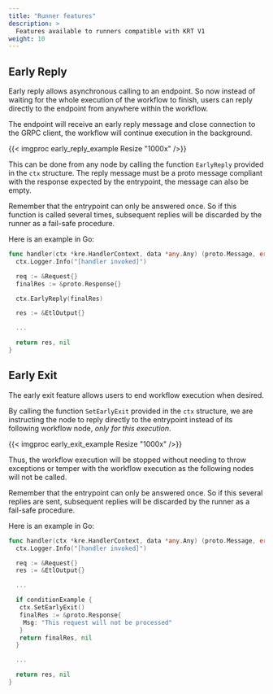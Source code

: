 ```yaml
---
title: "Runner features"
description: >
  Features available to runners compatible with KRT V1
weight: 10
---
```


## Early Reply

Early reply allows asynchronous calling to an endpoint. So now instead of waiting for the whole execution of the workflow to finish, users can reply directly to the endpoint from anywhere within the workflow.

The endpoint will receive an early reply message and close connection to the GRPC client, the workflow will continue execution in the background.

{{< imgproc early_reply_example Resize "1000x" />}}

This can be done from any node by calling the function `EarlyReply` provided in the `ctx` structure.
The reply message must be a proto message compliant with the response expected by the entrypoint, the message can also be empty.

Remember that the entrypoint can only be answered once. So if this function is called several times,
subsequent replies will be discarded by the runner as a fail-safe procedure.

Here is an example in Go:  

```go
func handler(ctx *kre.HandlerContext, data *any.Any) (proto.Message, error) {
  ctx.Logger.Info("[handler invoked]")

  req := &Request{}
  finalRes := &proto.Response{}

  ctx.EarlyReply(finalRes)

  res := &EtlOutput{}

  ...

  return res, nil
}
```

## Early Exit

The early exit feature allows users to end workflow execution when desired.

By calling the function `SetEarlyExit` provided in the `ctx` structure, we are
instructing the node to reply directly to the entrypoint instead of its following
workflow node, _only for this execution_.

{{< imgproc early_exit_example Resize "1000x" />}}

Thus, the workflow execution will be stopped without needing to throw exceptions or temper with
the workflow execution as the following nodes will not be called.

Remember that the entrypoint can only be answered once. So if this several replies are sent,
subsequent replies will be discarded by the runner as a fail-safe procedure.

Here is an example in Go:  

```go
func handler(ctx *kre.HandlerContext, data *any.Any) (proto.Message, error) {
  ctx.Logger.Info("[handler invoked]")

  req := &Request{}
  res := &EtlOutput{}

  ...

  if conditionExample {
   ctx.SetEarlyExit()
   finalRes := &proto.Response{
    Msg: "This request will not be processed"
   }
   return finalRes, nil
  }

  ...

  return res, nil
}
```
